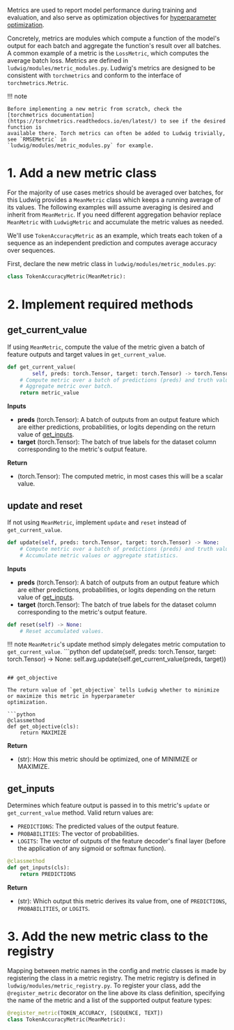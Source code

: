 Metrics are used to report model performance during training and evaluation, and also serve as optimization objectives
for [hyperparameter optimization](../hyper_parameter_optimization).

Concretely, metrics are modules which compute a function of the model's output for each batch and aggregate the
function's result over all batches. A common example of a metric is the `LossMetric`, which computes the average batch
loss. Metrics are defined in `ludwig/modules/metric_modules.py`. Ludwig's metrics are designed to be consistent with
`torchmetrics` and conform to the interface of `torchmetrics.Metric`.

!!! note

    Before implementing a new metric from scratch, check the
    [torchmetrics documentation](https://torchmetrics.readthedocs.io/en/latest/) to see if the desired function is
    available there. Torch metrics can often be added to Ludwig trivially, see `RMSEMetric` in
    `ludwig/modules/metric_modules.py` for example.

# 1. Add a new metric class

For the majority of use cases metrics should be averaged over batches, for this Ludwig provides a `MeanMetric` class
which keeps a running average of its values. The following examples will assume averaging is desired and inherit from
`MeanMetric`. If you need different aggregation behavior replace `MeanMetric` with `LudwigMetric` and accumulate the
metric values as needed.

We'll use `TokenAccuracyMetric` as an example, which treats each token of a sequence as an independent prediction and
computes average accuracy over sequences.

First, declare the new metric class in `ludwig/modules/metric_modules.py`:

```python
class TokenAccuracyMetric(MeanMetric):
```

# 2. Implement required methods

## get_current_value

If using `MeanMetric`, compute the value of the metric given a batch of feature outputs and target values in
`get_current_value`.

```python
def get_current_value(
        self, preds: torch.Tensor, target: torch.Tensor) -> torch.Tensor:
    # Compute metric over a batch of predictions (preds) and truth values (target).
    # Aggregate metric over batch.
    return metric_value
```

__Inputs__

- __preds__ (torch.Tensor): A batch of outputs from an output feature which are either predictions, probabilities, or
logits depending on the return value of [get_inputs](#get_inputs).
- __target__ (torch.Tensor): The batch of true labels for the dataset column corresponding to the metric's output
feature.

__Return__

- (torch.Tensor): The computed metric, in most cases this will be a scalar value.

## update and reset

If not using `MeanMetric`, implement `update` and `reset` instead of `get_current_value`.

```python
def update(self, preds: torch.Tensor, target: torch.Tensor) -> None:
    # Compute metric over a batch of predictions (preds) and truth values (target).
    # Accumulate metric values or aggregate statistics.
```

__Inputs__

- __preds__ (torch.Tensor): A batch of outputs from an output feature which are either predictions, probabilities, or
logits depending on the return value of [get_inputs](#get_inputs).
- __target__ (torch.Tensor): The batch of true labels for the dataset column corresponding to the metric's output
feature.

```python
def reset(self) -> None:
    # Reset accumulated values.
```

!!! note
    `MeanMetric`'s update method simply delegates metric computation to `get_current_value`.
    ```python
    def update(self, preds: torch.Tensor, target: torch.Tensor) -> None:
        self.avg.update(self.get_current_value(preds, target))

```

## get_objective

The return value of `get_objective` tells Ludwig whether to minimize or maximize this metric in hyperparameter
optimization.

```python
@classmethod
def get_objective(cls):
    return MAXIMIZE
```

__Return__

- (str): How this metric should be optimized, one of MINIMIZE or MAXIMIZE.

## get_inputs

Determines which feature output is passed in to this metric's `update` or `get_current_value` method. Valid return
values are:

- `PREDICTIONS`: The predicted values of the output feature.
- `PROBABILITIES`: The vector of probabilities.
- `LOGITS`: The vector of outputs of the feature decoder's final layer (before the application of any sigmoid or softmax
function).

```python
@classmethod
def get_inputs(cls):
    return PREDICTIONS
```

__Return__

- (str): Which output this metric derives its value from, one of `PREDICTIONS`, `PROBABILITIES`, or `LOGITS`.

# 3. Add the new metric class to the registry

Mapping between metric names in the config and metric classes is made by registering the class in a metric registry. The
metric registry is defined in `ludwig/modules/metric_registry.py`. To register your class, add the `@register_metric`
decorator on the line above its class definition, specifying the name of the metric and a list of the supported output
feature types:

```python
@register_metric(TOKEN_ACCURACY, [SEQUENCE, TEXT])
class TokenAccuracyMetric(MeanMetric):
```
